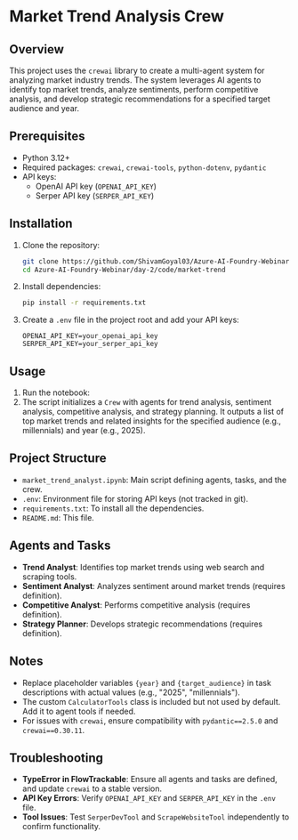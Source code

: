 # Market Trend Analysis Crew

## Overview
This project uses the `crewai` library to create a multi-agent system for analyzing market industry trends. The system leverages AI agents to identify top market trends, analyze sentiments, perform competitive analysis, and develop strategic recommendations for a specified target audience and year.

## Prerequisites
- Python 3.12+
- Required packages: `crewai`, `crewai-tools`, `python-dotenv`, `pydantic`
- API keys:
  - OpenAI API key (`OPENAI_API_KEY`)
  - Serper API key (`SERPER_API_KEY`)

## Installation
1. Clone the repository:
   ```bash
   git clone https://github.com/ShivamGoyal03/Azure-AI-Foundry-Webinar/
   cd Azure-AI-Foundry-Webinar/day-2/code/market-trend
   ```
2. Install dependencies:
   ```bash
   pip install -r requirements.txt
   ```
3. Create a `.env` file in the project root and add your API keys:
   ```
   OPENAI_API_KEY=your_openai_api_key
   SERPER_API_KEY=your_serper_api_key
   ```

## Usage
1. Run the notebook:
2. The script initializes a `Crew` with agents for trend analysis, sentiment analysis, competitive analysis, and strategy planning. It outputs a list of top market trends and related insights for the specified audience (e.g., millennials) and year (e.g., 2025).

## Project Structure
- `market_trend_analyst.ipynb`: Main script defining agents, tasks, and the crew.
- `.env`: Environment file for storing API keys (not tracked in git).
- `requirements.txt`: To install all the dependencies.
- `README.md`: This file.

## Agents and Tasks
- **Trend Analyst**: Identifies top market trends using web search and scraping tools.
- **Sentiment Analyst**: Analyzes sentiment around market trends (requires definition).
- **Competitive Analyst**: Performs competitive analysis (requires definition).
- **Strategy Planner**: Develops strategic recommendations (requires definition).

## Notes
- Replace placeholder variables `{year}` and `{target_audience}` in task descriptions with actual values (e.g., "2025", "millennials").
- The custom `CalculatorTools` class is included but not used by default. Add it to agent tools if needed.
- For issues with `crewai`, ensure compatibility with `pydantic==2.5.0` and `crewai==0.30.11`.

## Troubleshooting
- **TypeError in FlowTrackable**: Ensure all agents and tasks are defined, and update `crewai` to a stable version.
- **API Key Errors**: Verify `OPENAI_API_KEY` and `SERPER_API_KEY` in the `.env` file.
- **Tool Issues**: Test `SerperDevTool` and `ScrapeWebsiteTool` independently to confirm functionality.
